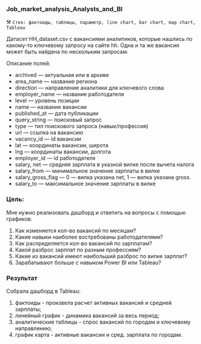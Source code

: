 ### Job_market_analysis_Analysts_and_BI
⚒️ `Стек: фактоиды, таблицы, параметр, line chart, bar chart, map chart, Tableau`

Датасет HH_dataset.csv с вакансиями аналитиков, которые нашлись по какому-то ключевому запросу на сайте hh. Одна и та же вакансия может быть найдена по нескольким запросам.

Описание полей:

- archived — актуальная или в архиве
- area_name — название региона 
- direction — направление аналитики для ключевого слова
- employer_name — название работодателя 
- level — уровень позиции
- name — название вакансии
- published_at — дата публикации 
- query_string — поисковый запрос
- type — тип поискового запроса (навык/профессия)
- url — ссылка на вакансию
- vacancy_id — id вакансии
- lat — координаты вакансии, широта
- lng — координаты вакансии, долгота
- employer_id — id работодателя 
- salary, net — средняя зарплата в указной вилке после вычета налога
- salary_from — минимальное значение зарплаты в вилке
- salary_gross_flag — 0 — вилка указана net, 1 — вилка указана gross.
- salary_to — максимальное значение зарплаты в вилке

### Цель:
Мне нужно реализовать дашборд и ответить на вопросы с помощью графиков:
1. Как изменяется кол-во вакансий по месяцам?
2. Какие навыки наиболее востребованы работодателями?
3. Как распределяется кол-во вакансий по зарплатам?
4. Какой разброс зарплат по разным профессиям?
5. Какие из вакансий имеют наибольший разброс по вилке зарплат?
6. Зарабатывают больше с навыком Power BI или Tableau?


### Результат
Собрала дашборд в Tableau:
1. фактоиды - произвела расчет активных вакансий и средней зарплаты;
2. линейный график - динамика вакансий за весь период;
3. аналитические таблицы - спрос вакансий по городам и ключевому направлению;
4. график карта - активные вакансии и сред. зарплата по городам.
